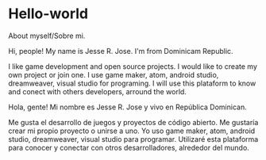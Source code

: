 # Hello-world
About myself/Sobre mi.

Hi, people!
My name is Jesse R. Jose. I'm from Dominicam Republic.

I like game development and open source projects. I would like to create my own project or join one.
I use game maker, atom, android studio, dreamweaver, visual studio for programing.
I will use this plataform to know and conect with others developers, arround the world.

Hola, gente!
Mi nombre es Jesse R. Jose y vivo en República Dominican.

Me gusta el desarrollo de juegos y proyectos de código abierto. Me gustaría crear mi propio proyecto o unirse a uno.
Yo uso game maker, atom, android studio, dreamweaver, visual studio para programar.
Utilizaré esta plataforma para conocer y conectar con otros desarrolladores, alrededor del mundo.
